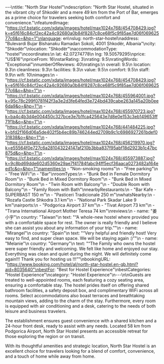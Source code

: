 ---\ntitle: "North Star Hostel"\ndescription: "North Star Hostel, situated in the vibrant city of Shkodër and a mere 49 km from the Port of Bar, emerges as a prime choice for travelers seeking both comfort and convenience."\nfeaturedImage: "https://cf.bstatic.com/xdata/images/hotel/max1024x768/454708429.jpg?k=e5f616c84cf2ec42a4c92680a0b84f8287c8ce68f5c9f85ae7d06f06962577c6&o=&hp=1"\nlanguage: en\nslug: north-star-hostel\naddress: "Bulevardi Bujar Bishanaku Ramadan Sokoli, 4001 Shkodër, Albania"\ncity: "Shkodër"\nlocation: "Shkodër"\naccommodationType: "hostel"\ncoordinates:\n  lat: 42.07274778\n  lng: 19.50579295\nprice: "US$16"\npriceFrom: 16\nstarRating: 3\nrating: 9.5\nratingWords: "Exceptional"\nnumberOfReviews: 40\nratings:\n  overall: 9.5\n  location: 9.3\n  cleanliness: 9.3\n  facilities: 9.3\n  value: 9.5\n  comfort: 9.5\n  staff: 9.9\n  wifi: 10\nimages:\n  - "https://cf.bstatic.com/xdata/images/hotel/max1024x768/454708429.jpg?k=e5f616c84cf2ec42a4c92680a0b84f8287c8ce68f5c9f85ae7d06f06962577c6&o=&hp=1"\n  - "https://cf.bstatic.com/xdata/images/hotel/max1024x768/455964001.jpg?k=95c78c299f0781f42f3a3e2d3fe64fed3e724bd439cabe263a145a20b0ee6da9&o=&hp=1"\n  - "https://cf.bstatic.com/xdata/images/hotel/max1024x768/455970723.jpg?k=ba4c4b3d4e004450c327bce3e7b1fca425643e7d8e0e153c3eb149653ff71f1b&o=&hp=1"\n  - "https://cf.bstatic.com/xdata/images/hotel/max1024x768/441484225.jpg?k=bfd2f166d06a5de402f5b4ec89b746244ed2709b9c1c6986927261bdef031838&o=&hp=1"\n  - "https://cf.bstatic.com/xdata/images/hotel/max1024x768/456219970.jpg?k=e55564f0e727c6a281043224147af210b3bba837f95abf18d2923b1c47bc875d&o=&hp=1"\n  - "https://cf.bstatic.com/xdata/images/hotel/max1024x768/455973887.jpg?k=9c8bd69dde602d5360e29ae7f41784fabc94ff5ecf36aaca0273482a164eed1c&o=&hp=1"\namenities:\n  - "Non-smoking rooms"\n  - "Free parking"\n  - "Free WiFi"\n  - "Bar"\nroomTypes:\n  - "Bunk Bed in Female Dormitory Room"\n  - "Bunk Bed in Mixed Dormitory Room"\n  - "Bunk Bed in Mixed Dormitory Room"\n  - "Twin Room with Balcony"\n  - "Double Room with Balcony"\n  - "Family Room with Bath"\nnearbyRestaurants:\n  - "Bar Kafe - SUPERBAST 150 m"\n  - "Pasticeri Tradicionale 250 m"\nwhatsNearby:\n  - "Rozafa Castle Shkodra 3.1 km"\n  - "National Park Skadar Lake 9 km"\nairports:\n  - "Podgorica Airport 37 km"\n  - "Tivat Airport 73 km"\n  - "Tirana International Airport Mother Teresa 74 km"\nreviews:\n  - name: "姜小宇"\n    country: "Taiwan"\n    text: "“A whole-new hostel where provided you with a comfortable space for rest. The owner is really friendly and I believe she can assist you about any information of your trip.”"\n  - name: "Mirangel"\n    country: "Spain"\n    text: "“Very helpful and friendly host! Very easy to find, and super clean space.
We will be staying again :)”"\n  - name: "Melanie"\n    country: "Germany"\n    text: "“The Family who owns the hostel were super friendly and welcoming. We felt like home and enjoyed our stay. Everything was clean and quiet during the night. We will definitely come again!!! Thank you for hosting us !!!”"\nbookingURL: "https://www.booking.com/hotel/al/north-star-hostel.en-gb.html?aid=8035640"\nbestFor: "Best for Hostel Experience"\nbestCategories: "Hostel Experience"\ncategory: "Hostel Experience"\n---\n\nGuests are treated to well-appointed rooms, each featuring a cozy seating area, ensuring a comfortable stay. The hostel prides itself on offering shared bathroom facilities, a safety deposit box, and complimentary WiFi across all rooms. Select accommodations also boast terraces and breathtaking mountain views, adding to the charm of the stay. Furthermore, every room is equipped with air conditioning and a desk, catering to the needs of both leisure and business travelers.

The establishment ensures guest convenience with a shared kitchen and a 24-hour front desk, ready to assist with any needs. Located 58 km from Podgorica Airport, North Star Hostel presents an accessible retreat for those exploring the region or on transit.

With its thoughtful amenities and strategic location, North Star Hostel is an excellent choice for travelers looking for a blend of comfort, convenience, and a touch of home while away from home.